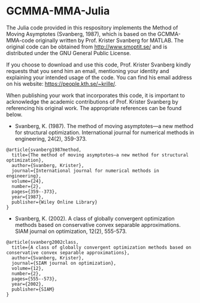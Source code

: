 # GCMMA-MMA-Julia

The Julia code provided in this respository implements the Method of Moving Asymptotes (Svanberg, 1987), which is based on the GCMMA-MMA-code originally written by Prof. Krister Svanberg for MATLAB. 
The original code can be obtained from http://www.smoptit.se/ and is distributed under the GNU General Public License.   

If you choose to download and use this code, Prof. Krister Svanberg kindly requests that you send him an email, mentioning your identity and explaining your intended usage of the code. You can find his email address on his website: https://people.kth.se/~krille/.   

When publishing your work that incorporates this code, it is important to acknowledge the academic contributions of Prof. Krister Svanberg by referencing his original work. The appropriate references can be found below.   

* Svanberg, K. (1987). The method of moving asymptotes—a new method for structural optimization. International journal for numerical methods in engineering, 24(2), 359-373.
```
@article{svanberg1987method,   
  title={The method of moving asymptotes—a new method for structural optimization},   
  author={Svanberg, Krister},   
  journal={International journal for numerical methods in engineering},   
  volume={24},   
  number={2},   
  pages={359--373},   
  year={1987},   
  publisher={Wiley Online Library}   
} 
```

* Svanberg, K. (2002). A class of globally convergent optimization methods based on conservative convex separable approximations. SIAM journal on optimization, 12(2), 555-573.     
```
@article{svanberg2002class,   
  title={A class of globally convergent optimization methods based on conservative convex separable approximations},   
  author={Svanberg, Krister},   
  journal={SIAM journal on optimization},   
  volume={12},   
  number={2},   
  pages={555--573},   
  year={2002},   
  publisher={SIAM}   
}
```